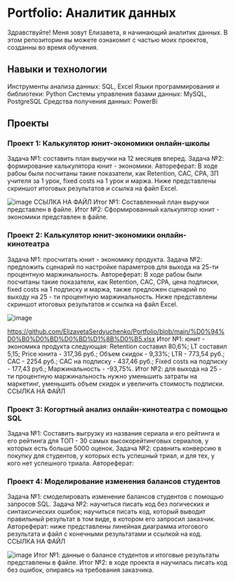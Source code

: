 # Portfolio: Аналитик данных
Здравствуйте! Меня зовут Елизавета, я начинающий аналитик данных.  В этом репозитории вы можете  ознакомит с частью моих проектов, созданны во время обучения.
## Навыки и технологии
Инструменты анализа данных: SQL, Excel
Языки программирования и библиотеки: Python
Системы управления базами данных: MySQL, PostgreSQL
Средства получения данных: PowerBi
## Проекты
### Проект 1: Калькулятор юнит-экономики онлайн-школы
Задача №1: составить план выручки на 12 месяцев вперед.
Задача №2: формирование калькулятора юнит - экономики.
Автореферат:
В ходе рабоы были посчитаны такие показатели, как Retention, CAC, CPA, ЗП учителя за 1 урок, fixed costs на 1 урок и маржа. Ниже представлены скриншот итоговых результатов и ссылка на файл Excel.

![image](https://github.com/ElizavetaSerdyuchenko/Portfolio/assets/133544088/63877c4c-47d7-46c7-afa6-038ac9a29793)
ССЫЛКА НА ФАЙЛ
Итог №1: Составленный план выручки представлен в файле.
Итог №2: Сформированный калькулятор юнит - экономики представлен в файле.
### Проект 2: Калькулятор юнит-экономики онлайн-кинотеатра
Задача №1: просчитать юнит - экономику продукта.
Задача №2: предложить сценарий по настройке параметров для выхода на 25-ти процентную маржинальность.
Автореферат: В ходе рабоы были посчитаны такие показатели, как Retention, CAC, CPA, цена подписки, fixed costs на 1 подписку и маржа, также предложен сценарий по выходу на 25 - ти процентную маржинальность. Ниже представлены скриншот итоговых результатов и ссылка на файл Excel.

![image](https://github.com/ElizavetaSerdyuchenko/Portfolio/assets/133544088/4365ad12-ec9c-4491-a093-eed4201f809f)

https://github.com/ElizavetaSerdyuchenko/Portfolio/blob/main/%D0%94%D0%B0%D0%BD%D0%BD%D1%8B%D0%B5.xlsx
Итог №1: юнит - экономика продукта следующая:
Retention составил 80,6%;
LT составил 5,15;
Price юнита - 317,36 руб.;
Объем скидок - 9,33%;
LTR - 773,54 руб.;
САС - 2254 руб.;
САС на подписку - 437,46 руб.;
Fixed costs на подписку - 177,43 руб.;
Маржинальность - -93,75%.
Итог №2: для выхода на 25 - ти процентную маржинальность нужно уменьшить затраты на маркетинг, уменьшить объем скидок и увеличить стоимость подписки.
ССЫЛКА НА ФАЙЛ
### Проект 3: Когортный анализ онлайн-кинотеатра с помощью SQL
Задача №1: Составить выгрузку из названия сериала и его рейтинга и его рейтинга для ТОП - 30 самых высокорейтинговых сериалов, у которых есть больше 5000 оценок.
Задача №2: сравнить конверсию в покупку для студентов, у которых есть успешный триал, и для тех, у кого нет успешного триала.
Автореферат:
### Проект 4: Моделирование изменения балансов студентов
Задача №1: смоделировать изменение балансов студентов с помощью запросов SQL.
Задача №2: научиться писать код без логических и синтаксических ошибок;
научиться писать код, который выводит правильный результат в том виде, в котором его запросил заказчик.
Автореферат: ниже представлены линейная диаграмма итогового результата и файл с конечными результатами и ссылкой на код.
ССЫЛКА НА ФАЙЛ

![image](https://github.com/ElizavetaSerdyuchenko/Portfolio/assets/133544088/5e9e66d9-32b5-4a6e-998b-93a306e59b10)
Итог №1: данные о балансе студентов и итоговые результаты представлены в файле.
Итог №2: в ходе проекта я научилась писать код без ошибок, опираясь на требования заказчика.
